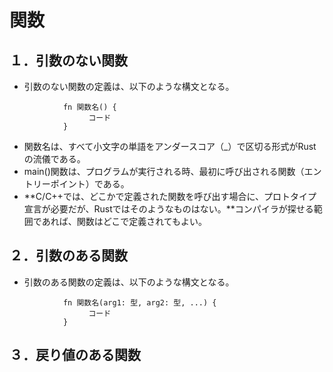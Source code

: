 # 関数

## １．引数のない関数
- 引数のない関数の定義は、以下のような構文となる。
```
            fn 関数名() {
                　コード
            }
``` 
- 関数名は、すべて小文字の単語をアンダースコア（_）で区切る形式がRustの流儀である。
- main()関数は、プログラムが実行される時、最初に呼び出される関数（エントリーポイント）である。
- **C/C++では、どこかで定義された関数を呼び出す場合に、プロトタイプ宣言が必要だが、Rustではそのようなものはない。**コンパイラが探せる範囲であれば、関数はどこで定義されてもよい。

## ２．引数のある関数
- 引数のある関数の定義は、以下のような構文となる。
```
            fn 関数名(arg1: 型, arg2: 型, ...) {
                　コード
            }
``` 

## ３．戻り値のある関数
